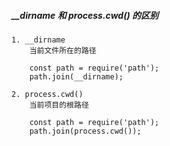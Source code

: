 ##### __dirname 和 process.cwd() 的区别
    1. __dirname 
        当前文件所在的路径
        
        const path = require('path');
        path.join(__dirname);
        
    2. process.cwd()
        当前项目的根路径
        
        const path = require('path');
        path.join(process.cwd());
